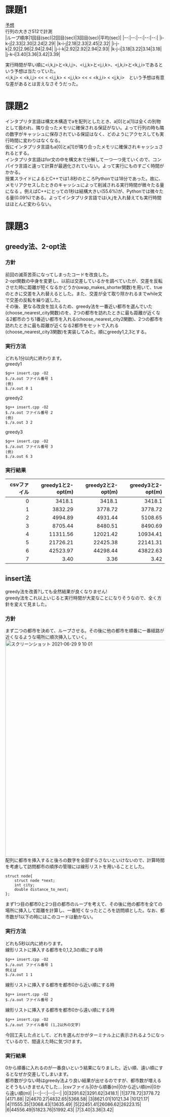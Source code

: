 # 課題1  
[予想](https://docs.google.com/document/d/1aYkRgIqQD0vaGqTiVQC_nJeYk3RjrZ9RIKulBvp5ABg/edit?usp=sharing)  
行列の大きさ512で計測  
|ループ順序|1回目(sec)|2回目(sec)|3回目(sec)|平均(sec)|
|--:|--:|--:|--:|--:|
|i-k-j|2.33|2.30|2.24|2.29|
|k-i-j|2.18|2.33|2.45|2.32|
|i-j-k|2.92|2.96|2.94|2.94|
|j-i-k|2.92|2.92|2.94|2.93|
|k-j-i|3.18|3.22|3.14|3.18|
|j-k-i|3.40|3.36|3.42|3.39|  

実行時間が早い順に<i,k,j>と<k,i,j>、<i,j,k>と<j,i,k>、<j,k,i>と<k,j,i>であるという予想は当たっていた。  
<i,k,j> < <k,i,j> << < <i,j,k> < <j,i,k> << < <k,j,i> < <j,k,i>　という予想は有意な差があるとは言えなさそうだった。  
# 課題2  
インタプリタ言語は構文木構造でaを配列としたとき、a[0]とa[1]は全くの別物として扱われ、隣り合ったメモリに確保される保証がない。よって行列の時も隣の数字がキャッシュに保存されている保証はなく、どのようにアクセスしても実行時間に変わりはなくなる。  
仮にインタプリタ言語もa[0]とa[1]が隣り合ったメモリに確保されキャッシュされるとする。  
インタプリタ言語はfor文の中を構文木で分解して一つ一つ見ていくので、コンパイラ言語と違って計算が最適化されていない。よって実行にものすごく時間がかかる。  
授業スライドによるとC++では1.8秒のところPythonでは18分であった。故に、メモリアクセスしたときのキャッシュによって削減される実行時間が微々たる量になる
。例えばC++にとっての1秒は結構大きい(55.6%)が、Pythonでは微々たる量(0.09%)である。よってインタプリタ言語ではi,k,jを入れ替えても実行時間はほとんど変わらない。
# 課題3  
## greedy法、2-opt法  
### 方針
前回の滅茶苦茶になってしまったコードを改良した。  
2-opt関数の中身を変更し、以前は交差しているかを調べていたが、交差を反転させた時に距離が短くなるかどうか(swap_makes_shorter関数)を用いて、trueのときに交差を入れ替えるとした。また、交差が全て取り除かれるまでwhile文で交差の反転を繰り返した。  
その後、更なる改良を加えるため、greedy法を一番近い都市を選んでいた(choose_nearest_city関数)のを、2つの都市を訪れたときに最も距離が近くなる2都市のうち1番近い都市を入れる(choose_nearest_city2関数)、2つの都市を訪れたときに最も距離が近くなる2都市をセットで入れる(choose_nearest_city3関数)を実装してみた。順にgreedy1,2,3とする。    
### 実行方法  
どれも1分以内に終わります。  
greedy1
```
$g++ insert.cpp -O2
$./a.out ファイル番号 1
(例)
$./a.out 0 1
```
greedy2
```
$g++ insert.cpp -O2
$./a.out ファイル番号 2
(例)
$./a.out 3 2
```
greedy3
```
$g++ insert.cpp -O2
$./a.out ファイル番号 3
(例)
$./a.out 6 3
```
### 実行結果  
|csvファイル|greedy1と2-opt(m)|greedy2と2-opt(m)|greedy3と2-opt(m)|
|--:|--:|--:|--:|
|0|3418.1|3418.1|3418.1|
|1|3832.29|3778.72 |3778.72|
|2|4994.89|4931.44|5108.65|
|3|8705.44|8480.51|8490.69|
|4|11311.56|12021.42|10934.41|
|5|21726.21|22425.38|22141.31|
|6|42523.97|44298.44|43822.63 |
|7|3.40|3.36|3.42| 

## insert法 
greedy法を改善?しても全然結果が良くなりません!  
greedy法をこれ以上いじると実行時間が大変なことになりそうなので、全く方針を変えて見ました。  
### 方針
まず二つの都市を決めて、ループさせる。その後に他の都市を順番に一番経路が近くなるような場所に順次挿入していく。  
<img width="682" alt="スクリーンショット 2021-06-29 9 10 01" src="https://user-images.githubusercontent.com/72332745/123718311-c9bba780-d8b9-11eb-8851-53f7ef73dbd0.png">  
配列に都市を挿入すると後ろの数字を全部ずらさないといけないので、計算時間を考慮して訪問都市の順序の管理には線形リストを用いることとした。
```
struct node{
    struct node *next;
    int city;
    double distance_to_next;
};
```
まず1つ目の都市0と2つ目の都市のループを考えて、その後に他の都市を全ての場所に挿入して距離を計算し、一番短くなったところを訪問順とした。なお、都市数が1以下の時にはこのコードは動かない。  
### 実行方法  
どれも5秒以内に終わります。  
線形リストに挿入する都市を0,1,2,3の順にする時  
```
$g++ insert.cpp -O2  
$./a.out ファイル番号 1
例えば
$./a.out 1 1
```
線形リストに挿入する都市を都市0から近い順にする時  
```
$g++ insert.cpp -O2
$./a.out ファイル番号 2
```
線形リストに挿入する都市を都市0から遠い順にする時  
```
$g++ insert.cpp -O2
$./a.out ファイル番号 (1,2以外の文字)
```
今回工夫した点として、どれを選んだかがターミナル上に表示されるようになっているので、間違えた時に気づけます。  
### 実行結果  
0から順番に入れるのが一番良いという結果になりました。近い順、遠い順にするとなぜか交差してしまいます。  
都市数が少ない時はgreedy法より良い結果が出せるのですが、都市数が増えるとそうもいきませんでした…
|csvファイル|0から順番(m)|0から近い順(m)|0から遠い順(m)|
|--:|--:|--:|--:|
|0|3291.62|3291.62|3418.1|
|1|3778.72|3778.72 |4171.88|
|2|4670.27|4832.65|5368.58|
|3|8621.01|10121.34 |10121.17|
|4|11555.35|13068.43|13635.49|
|5|22451.41|26086.62|26223.15|
|6|44556.49|51823.76|51992.43|
|7|3.40|3.36|3.42| 
